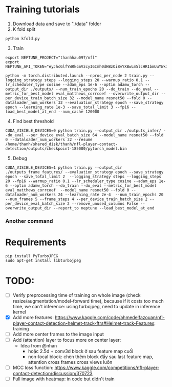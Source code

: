 # Training tutorials

1. Download data and save to "./data" folder
2. K fold split
```
python kfold.py
```
3. Train
```
export NEPTUNE_PROJECT="thanhhau097/nfl"
export NEPTUNE_API_TOKEN="eyJhcGlfYWRkcmVzcyI6Imh0dHBzOi8vYXBwLm5lcHR1bmUuYWkiLCJhcGlfdXJsIjoiaHR0cHM6Ly9hcHAubmVwdHVuZS5haSIsImFwaV9rZXkiOiJlMTRjM2ExOC1lYTA5LTQwODctODMxNi1jZjEzMjdlMjkxYTgifQ=="
```

```
python -m torch.distributed.launch --nproc_per_node 2 train.py --logging_strategy steps --logging_steps 20 --warmup_ratio 0.1 --lr_scheduler_type cosine --adam_eps 1e-6 --optim adamw_torch --output_dir ./outputs/ --num_train_epochs 20 --do_train --do_eval --metric_for_best_model eval_matthews_corrcoef --overwrite_output_dir --per_device_train_batch_size 32 --model_name resnet50 --fold 0 --dataloader_num_workers 32 --evaluation_strategy epoch --save_strategy epoch --learning_rate 1e-3 --save_total_limit 3 --fp16 --load_best_model_at_end --num_cache 120000
```

4. Find best threshold
```
CUDA_VISIBLE_DEVICES=0 python train.py --output_dir ./outputs_infer/ --do_eval --per_device_eval_batch_size 64 --model_name resnet50 --fold 0 --dataloader_num_workers 32 --resume /home/thanh/shared_disk/thanh/nfl-player-contact-detection/outputs/checkpoint-185000/pytorch_model.bin
```


5. Debug
```
CUDA_VISIBLE_DEVICES=1 python train.py --output_dir ./outputs_frame_features/ --evaluation_strategy epoch --save_strategy epoch --save_total_limit 2  --logging_strategy steps --logging_steps 20 --fp16 --warmup_ratio 0.1 --lr_scheduler_type cosine --adam_eps 1e-6 --optim adamw_torch --do_train --do_eval --metric_for_best_model eval_matthews_corrcoef  --model_name resnet50 --fold 0 --dataloader_num_workers 24 --learning_rate 2e-4  --num_train_epochs 20 --num_frames 5 --frame_steps 4 --per_device_train_batch_size 2 --per_device_eval_batch_size 2 --remove_unused_columns False --overwrite_output_dir --report_to neptune --load_best_model_at_end
```

### Another command


# Requirements
```
pip install PyTurboJPEG
sudo apt-get install libturbojpeg
```

# TODO: 
- [ ] Verify preprocessing time of training on whole image (check resize/augmentation/model-forward time), because if it costs too much time, we can't inference: using turbojpeg, need to update in inference kernel
- [x] Add more features: https://www.kaggle.com/code/ahmedelfazouan/nfl-player-contact-detection-helmet-track-ftrs#Helmet-track-Features: training
- [ ] Add more center frames to the image input
- [ ] Add (attention) layer to focus more on center layer:
    - Idea from @nhan
        - hoặc 2.5d + conv3d block ở sau feature map cuối
        - non-local block: chèn thêm block đấy sau last feature map, attention cross frames cross views luôn
- [ ] MCC loss function: https://www.kaggle.com/competitions/nfl-player-contact-detection/discussion/370723
- [ ] Full image with heatmap: in code but didn't train